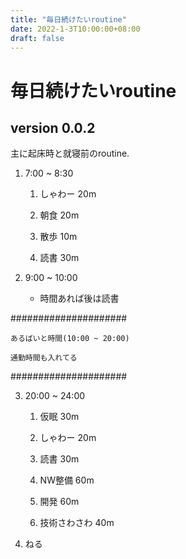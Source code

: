 ```yaml
---
title: "毎日続けたいroutine"
date: 2022-1-3T10:00:00+08:00
draft: false
---
```

# 毎日続けたいroutine



## version 0.0.2



主に起床時と就寝前のroutine.



1. 7:00 ~ 8:30

	1. しゃわー 20m

	2. 朝食 20m

	3. 散歩 10m

	4. 読書 30m

2. 9:00 ~ 10:00 

   * 時間あれば後は読書

   

#####################

	あるばいと時間(10:00 ~ 20:00)

	通勤時間も入れてる

#####################



3. 20:00 ~ 24:00

   1. 仮眠 30m

   2. しゃわー 20m

   3. 読書 30m

   4. NW整備 60m

   5. 開発 60m

   6. 技術さわさわ 40m



4. ねる

